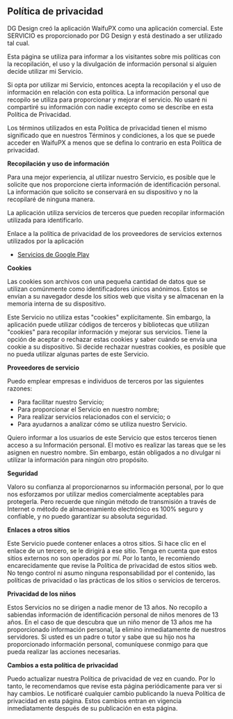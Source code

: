 ## Política de privacidad

DG Design creó la aplicación WaifuPX como una aplicación comercial. Este SERVICIO es proporcionado por DG Design y está destinado a ser utilizado tal cual.

Esta página se utiliza para informar a los visitantes sobre mis políticas con la recopilación, el uso y la divulgación de información personal si alguien decide utilizar mi Servicio.

Si opta por utilizar mi Servicio, entonces acepta la recopilación y el uso de información en relación con esta política. La información personal que recopilo se utiliza para proporcionar y mejorar el servicio. No usaré ni compartiré su información con nadie excepto como se describe en esta Política de Privacidad.

Los términos utilizados en esta Política de privacidad tienen el mismo significado que en nuestros Términos y condiciones, a los que se puede acceder en WaifuPX a menos que se defina lo contrario en esta Política de privacidad.


**Recopilación y uso de información**

Para una mejor experiencia, al utilizar nuestro Servicio, es posible que le solicite que nos proporcione cierta información de identificación personal. La información que solicito se conservará en su dispositivo y no la recopilaré de ninguna manera.

La aplicación utiliza servicios de terceros que pueden recopilar información utilizada para identificarlo.

Enlace a la política de privacidad de los proveedores de servicios externos utilizados por la aplicación

* [Servicios de Google Play](https://www.google.com/policies/privacy/)


**Cookies**

Las cookies son archivos con una pequeña cantidad de datos que se utilizan comúnmente como identificadores únicos anónimos. Estos se envían a su navegador desde los sitios web que visita y se almacenan en la memoria interna de su dispositivo.

Este Servicio no utiliza estas "cookies" explícitamente. Sin embargo, la aplicación puede utilizar códigos de terceros y bibliotecas que utilizan "cookies" para recopilar información y mejorar sus servicios. Tiene la opción de aceptar o rechazar estas cookies y saber cuándo se envía una cookie a su dispositivo. Si decide rechazar nuestras cookies, es posible que no pueda utilizar algunas partes de este Servicio.

**Proveedores de servicio**

Puedo emplear empresas e individuos de terceros por las siguientes razones:

* Para facilitar nuestro Servicio;
* Para proporcionar el Servicio en nuestro nombre;
* Para realizar servicios relacionados con el servicio; o
* Para ayudarnos a analizar cómo se utiliza nuestro Servicio.

Quiero informar a los usuarios de este Servicio que estos terceros tienen acceso a su Información personal. El motivo es realizar las tareas que se les asignen en nuestro nombre. Sin embargo, están obligados a no divulgar ni utilizar la información para ningún otro propósito.

**Seguridad**

Valoro su confianza al proporcionarnos su información personal, por lo que nos esforzamos por utilizar medios comercialmente aceptables para protegerla. Pero recuerde que ningún método de transmisión a través de Internet o método de almacenamiento electrónico es 100% seguro y confiable, y no puedo garantizar su absoluta seguridad.

**Enlaces a otros sitios**

Este Servicio puede contener enlaces a otros sitios. Si hace clic en el enlace de un tercero, se le dirigirá a ese sitio. Tenga en cuenta que estos sitios externos no son operados por mí. Por lo tanto, le recomiendo encarecidamente que revise la Política de privacidad de estos sitios web. No tengo control ni asumo ninguna responsabilidad por el contenido, las políticas de privacidad o las prácticas de los sitios o servicios de terceros.

**Privacidad de los niños**

Estos Servicios no se dirigen a nadie menor de 13 años. No recopilo a sabiendas información de identificación personal de niños menores de 13 años. En el caso de que descubra que un niño menor de 13 años me ha proporcionado información personal, la elimino inmediatamente de nuestros servidores. Si usted es un padre o tutor y sabe que su hijo nos ha proporcionado información personal, comuníquese conmigo para que pueda realizar las acciones necesarias.

**Cambios a esta política de privacidad**

Puedo actualizar nuestra Política de privacidad de vez en cuando. Por lo tanto, le recomendamos que revise esta página periódicamente para ver si hay cambios. Le notificaré cualquier cambio publicando la nueva Política de privacidad en esta página. Estos cambios entran en vigencia inmediatamente después de su publicación en esta página.


